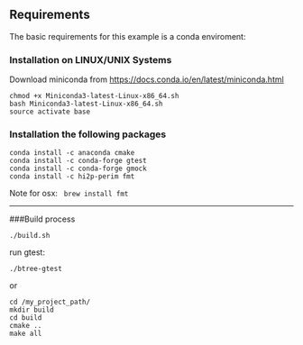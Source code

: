 ## Requirements

The basic requirements for this example is a conda enviroment:

### Installation on LINUX/UNIX Systems

Download miniconda from https://docs.conda.io/en/latest/miniconda.html

```
chmod +x Miniconda3-latest-Linux-x86_64.sh
bash Miniconda3-latest-Linux-x86_64.sh
source activate base
```

### Installation the following packages

```
conda install -c anaconda cmake
conda install -c conda-forge gtest
conda install -c conda-forge gmock
conda install -c hi2p-perim fmt
```

Note for osx:
` brew install fmt`

-------------
###Build process

```
./build.sh
```

run gtest:
```
./btree-gtest
```

or

```
cd /my_project_path/
mkdir build
cd build
cmake ..
make all
```
